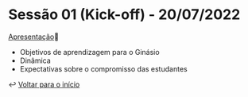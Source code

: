 # Sessão 01 (Kick-off) - 20/07/2022

[Apresentação](https://docs.google.com/presentation/d/e/2PACX-1vQUKFcw_ILUeFbJnZNP9ZErGEQmaRZHiHw2REIPYofms2WsffCR5d1ghsy-NlNW68eOTsfJkscdKUN7/pub?start=false&loop=false&delayms=3000)🔗

- Objetivos de aprendizagem para o Ginásio
- Dinâmica
- Expectativas sobre o compromisso das estudantes

↩️ [Voltar para o início](../README.md)
